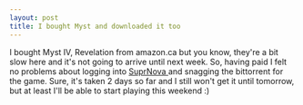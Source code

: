 ```yaml
---
layout: post
title: I bought Myst and downloaded it too 
---
```



I bought Myst IV, Revelation from amazon.ca but you know, they're a bit slow here and it's not going to arrive until next week. So, having paid I felt no problems about logging into <a href="http://suprnova.org/">SuprNova </a>and snagging the bittorrent for the game. Sure, it's taken 2 days so far and I still won't get it until tomorrow, but at least I'll be able to start playing this weekend :)
